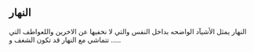 ## النهار
النهار يمثل الأشيآد الواضحه بداخل النفس والتي لا نخفيها عن الاخرين واللعواطف التي تتماشي مع النهار قد تكون الشغف و .....